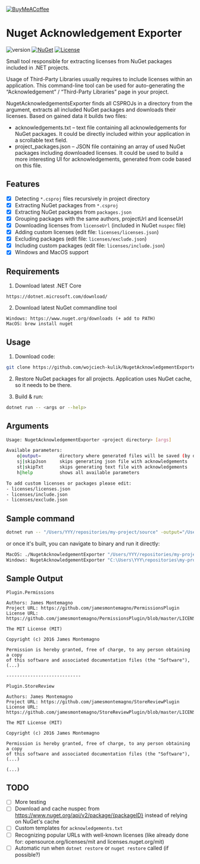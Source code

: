 [![BuyMeACoffee](https://www.buymeacoffee.com/assets/img/guidelines/download-assets-sm-2.svg)](https://www.buymeacoffee.com/WojciechKulik)

# Nuget Acknowledgement Exporter

![version](https://img.shields.io/badge/version-0.9.1-green) [![NuGet](https://img.shields.io/badge/NuGet-0.9.1-blue.svg)](https://www.nuget.org/packages/NugetAcknowledgementExporter/) [![License](https://img.shields.io/badge/license-MIT-blue.svg)](https://github.com/wojciech-kulik/NugetAcknowledgementExporter/blob/master/LICENSE/)

Small tool responsible for extracting licenses from NuGet packages included in .NET projects.

Usage of Third-Party Libraries usually requires to include licenses within an application. This command-line tool can be used for auto-generating the “Acknowledgement” / “Third-Party Libraries” page in your project.

NugetAcknowledgementsExporter finds all CSPROJs in a directory from the argument, extracts all included NuGet packages and downloads their licenses. Based on gained data it builds two files:

- acknowledgements.txt – text file containing all acknowledgements for NuGet packages. It could be directly included within your application in a scrollable text field.
- project_packages.json – JSON file containing an array of used NuGet packages including downloaded licenses. It could be used to build a more interesting UI for acknowledgements, generated from code based on this file.

## Features

- [x] Detecting `*.csproj` files recursively in project directory
- [x] Extracting NuGet packages from `*.csproj`
- [x] Extracting NuGet packages from `packages.json`
- [x] Grouping packages with the same authors, projectUrl and licenseUrl
- [x] Downloading licenses from `licenseUrl` (included in NuGet `nuspec` file)
- [x] Adding custom licenses (edit file: `licenses/licenses.json`)
- [x] Excluding packages (edit file: `licenses/exclude.json`)
- [x] Including custom packages (edit file: `licenses/include.json`)
- [x] Windows and MacOS support

## Requirements

1. Download latest .NET Core
```
https://dotnet.microsoft.com/download/
```

2. Download latest NuGet commandline tool
```
Windows: https://www.nuget.org/downloads (+ add to PATH)
MacOS: brew install nuget
```

## Usage

1. Download code:
```bash
git clone https://github.com/wojciech-kulik/NugetAcknowledgementExporter.git
```

2. Restore NuGet packages for all projects. Application uses NuGet cache, so it needs to be there.

3. Build & run:
```bash
dotnet run -- <args or --help>
```

## Arguments

```bash
Usage: NugetAcknowledgementExporter <project directory> [args]

Available parameters:
	o|output=		directory where generated files will be saved (by default project directory)
	sj|skipJson		skips generating json file with acknowledgements
	st|skipTxt		skips generating text file with acknowledgements
	h|help			shows all available parameters

To add custom licenses or packages please edit:
- licenses/licenses.json
- licenses/include.json
- licenses/exclude.json

```

## Sample command

```bash
dotnet run -- "/Users/YYY/repositories/my-project/source" -output="/Users/YYY/Desktop"
```

or once it's built, you can navigate to binary and run it directly: 

```bash
MacOS: ./NugetAcknowledgementExporter "/Users/YYY/repositories/my-project/source" -output="/Users/YYY/Desktop"
Windows: NugetAcknowledgementExporter "C:\Users\YYY\repositories\my-project\source" -output="C:\Users\YYY\Desktop"
```

## Sample Output
```
Plugin.Permissions

Authors: James Montemagno
Project URL: https://github.com/jamesmontemagno/PermissionsPlugin
License URL: https://github.com/jamesmontemagno/PermissionsPlugin/blob/master/LICENSE

The MIT License (MIT)

Copyright (c) 2016 James Montemagno

Permission is hereby granted, free of charge, to any person obtaining a copy
of this software and associated documentation files (the "Software"), (...)

----------------------------

Plugin.StoreReview

Authors: James Montemagno
Project URL: https://github.com/jamesmontemagno/StoreReviewPlugin
License URL: https://github.com/jamesmontemagno/StoreReviewPlugin/blob/master/LICENSE

The MIT License (MIT)

Copyright (c) 2016 James Montemagno

Permission is hereby granted, free of charge, to any person obtaining a copy
of this software and associated documentation files (the "Software"), (...)

(...)
```

## TODO
- [ ] More testing
- [ ] Download and cache nuspec from https://www.nuget.org/api/v2/package/{packageID} instead of relying on NuGet's cache
- [ ] Custom templates for `acknowledgements.txt`
- [ ] Recognizing popular URLs with well-known licenses (like already done for: opensource.org/licenses/mit and licenses.nuget.org/mit)
- [ ] Automatic run when `dotnet restore` or `nuget restore` called (if possible?)
